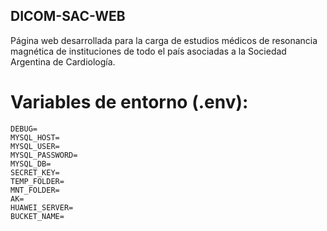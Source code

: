 ## DICOM-SAC-WEB
Página web desarrollada para la carga de estudios médicos de resonancia magnética de instituciones de todo el país asociadas a la Sociedad Argentina de Cardiología.

# Variables de entorno (.env):
    DEBUG=
    MYSQL_HOST=
    MYSQL_USER=
    MYSQL_PASSWORD=
    MYSQL_DB=
    SECRET_KEY=
    TEMP_FOLDER=
    MNT_FOLDER=
    AK=
    HUAWEI_SERVER=
    BUCKET_NAME=
